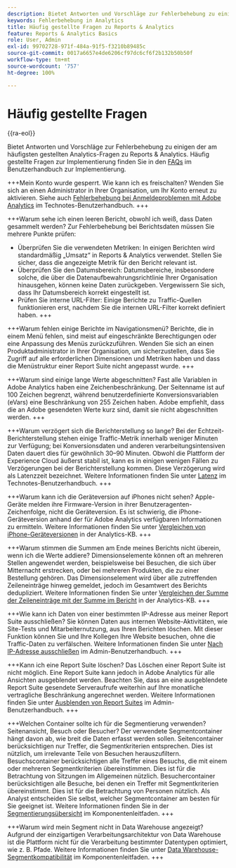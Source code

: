 ```yaml
---
description: Bietet Antworten und Vorschläge zur Fehlerbehebung zu einigen der am häufigsten gestellten Fragen zu Analytics.
keywords: Fehlerbehebung in Analytics
title: Häufig gestellte Fragen zu Reports & Analytics
feature: Reports & Analytics Basics
role: User, Admin
exl-id: 99702728-971f-484a-91f5-f3210b89485c
source-git-commit: 0017a6657e4de6206cf97dc6cf6f2b132b50b50f
workflow-type: tm+mt
source-wordcount: '757'
ht-degree: 100%

---
```


# Häufig gestellte Fragen

{{ra-eol}}

Bietet Antworten und Vorschläge zur Fehlerbehebung zu einigen der am häufigsten gestellten Analytics-Fragen zu Reports &amp; Analytics. Häufig gestellte Fragen zur Implementierung finden Sie in den [FAQs](/help/implement/faq.md) im Benutzerhandbuch zur Implementierung.

+++Mein Konto wurde gesperrt. Wie kann ich es freischalten?
Wenden Sie sich an einen Administrator in Ihrer Organisation, um Ihr Konto erneut zu aktivieren. Siehe auch [Fehlerbehebung bei Anmeldeproblemen mit Adobe Analytics](/help/technotes/troubleshoot-login.md) im Technotes-Benutzerhandbuch.
+++

+++Warum sehe ich einen leeren Bericht, obwohl ich weiß, dass Daten gesammelt werden?
Zur Fehlerbehebung bei Berichtsdaten müssen Sie mehrere Punkte prüfen:

* Überprüfen Sie die verwendeten Metriken: In einigen Berichten wird standardmäßig „Umsatz“ in Reports &amp; Analytics verwendet. Stellen Sie sicher, dass die angezeigte Metrik für den Bericht relevant ist.
* Überprüfen Sie den Datumsbereich: Datumsbereiche, insbesondere solche, die über die Datenaufbewahrungsrichtlinie Ihrer Organisation hinausgehen, können keine Daten zurückgeben. Vergewissern Sie sich, dass Ihr Datumsbereich korrekt eingestellt ist.
* Prüfen Sie interne URL-Filter: Einige Berichte zu Traffic-Quellen funktionieren erst, nachdem Sie die internen URL-Filter korrekt definiert haben.
+++

+++Warum fehlen einige Berichte im Navigationsmenü?
Berichte, die in einem Menü fehlen, sind meist auf eingeschränkte Berechtigungen oder eine Anpassung des Menüs zurückzuführen. Wenden Sie sich an einen Produktadministrator in Ihrer Organisation, um sicherzustellen, dass Sie Zugriff auf alle erforderlichen Dimensionen und Metriken haben und dass die Menüstruktur einer Report Suite nicht angepasst wurde.
+++

+++Warum sind einige lange Werte abgeschnitten?
Fast alle Variablen in Adobe Analytics haben eine Zeichenbeschränkung. Der Seitenname ist auf 100 Zeichen begrenzt, während benutzerdefinierte Konversionsvariablen (eVars) eine Beschränkung von 255 Zeichen haben. Adobe empfiehlt, dass die an Adobe gesendeten Werte kurz sind, damit sie nicht abgeschnitten werden.
+++

+++Warum verzögert sich die Berichterstellung so lange?
Bei der Echtzeit-Berichterstellung stehen einige Traffic-Metrik innerhalb weniger Minuten zur Verfügung; bei Konversionsdaten und anderen verarbeitungsintensiven Daten dauert dies für gewöhnlich 30–90 Minuten. Obwohl die Plattform der Experience Cloud äußerst stabil ist, kann es in einigen wenigen Fällen zu Verzögerungen bei der Berichterstellung kommen. Diese Verzögerung wird als Latenzzeit bezeichnet. Weitere Informationen finden Sie unter [Latenz](/help/technotes/latency.md) im Technotes-Benutzerhandbuch.
+++

+++Warum kann ich die Geräteversion auf iPhones nicht sehen?
Apple-Geräte melden ihre Firmware-Version in ihrer Benutzeragenten-Zeichenfolge, nicht die Geräteversion. Es ist schwierig, die iPhone-Geräteversion anhand der für Adobe Analytics verfügbaren Informationen zu ermitteln. Weitere Informationen finden Sie unter [Vergleichen von iPhone-Geräteversionen](https://helpx.adobe.com/de/analytics/kb/comparing-iphone-device-versions.html) in der Analytics-KB.
+++

+++Warum stimmen die Summen am Ende meines Berichts nicht überein, wenn ich die Werte addiere?
Dimensionselemente können oft an mehreren Stellen angewendet werden, beispielsweise bei Besuchen, die sich über Mitternacht erstrecken, oder bei mehreren Produkten, die zu einer Bestellung gehören. Das Dimensionselement wird über alle zutreffenden Zeileneinträge hinweg gemeldet, jedoch im Gesamtwert des Berichts dedupliziert. Weitere Informationen finden Sie unter [Vergleichen der Summe der Zeileneinträge mit der Summe im Bericht](https://helpx.adobe.com/de/analytics/kb/sum-line-items-different-from-total.html) in der Analytics-KB.
+++

+++Wie kann ich Daten von einer bestimmten IP-Adresse aus meiner Report Suite ausschließen?
Sie können Daten aus internen Website-Aktivitäten, wie Site-Tests und Mitarbeiternutzung, aus Ihren Berichten löschen. Mit dieser Funktion können Sie und Ihre Kollegen Ihre Website besuchen, ohne die Traffic-Daten zu verfälschen. Weitere Informationen finden Sie unter [Nach IP-Adresse ausschließen](/help/admin/admin/exclude-ip.md) im Admin-Benutzerhandbuch.
+++

+++Kann ich eine Report Suite löschen?
Das Löschen einer Report Suite ist nicht möglich. Eine Report Suite kann jedoch in Adobe Analytics für alle Ansichten ausgeblendet werden. Beachten Sie, dass an eine ausgeblendete Report Suite gesendete Serveraufrufe weiterhin auf Ihre monatliche vertragliche Beschränkung angerechnet werden. Weitere Informationen finden Sie unter [Ausblenden von Report Suites](/help/admin/get-started/company/c-hide-report-suites.md) im Admin-Benutzerhandbuch.
+++

+++Welchen Container sollte ich für die Segmentierung verwenden? Seitenansicht, Besuch oder Besucher?
Der verwendete Segmentcontainer hängt davon ab, wie breit die Daten erfasst werden sollen. Seitencontainer berücksichtigen nur Treffer, die Segmentkriterien entsprechen. Dies ist nützlich, um irrelevante Teile von Besuchen herauszufiltern. Besuchscontainer berücksichtigen alle Treffer eines Besuchs, die mit einem oder mehreren Segmentkriterien übereinstimmen. Dies ist für die Betrachtung von Sitzungen im Allgemeinen nützlich. Besuchercontainer berücksichtigen alle Besuche, bei denen ein Treffer mit Segmentkriterien übereinstimmt. Dies ist für die Betrachtung von Personen nützlich. Als Analyst entscheiden Sie selbst, welcher Segmentcontainer am besten für Sie geeignet ist. Weitere Informationen finden Sie in der [Segmentierungsübersicht](/help/components/segmentation/seg-overview.md) im Komponentenleitfaden.
+++

+++Warum wird mein Segment nicht in Data Warehouse angezeigt?
Aufgrund der einzigartigen Verarbeitungsarchitektur von Data Warehouse ist die Plattform nicht für die Verarbeitung bestimmter Datentypen optimiert, wie z. B. Pfade. Weitere Informationen finden Sie unter [Data Warehouse-Segmentkompatibilität](/help/components/segmentation/seg-reference/seg-compatibility.md) im Komponentenleitfaden.
+++
